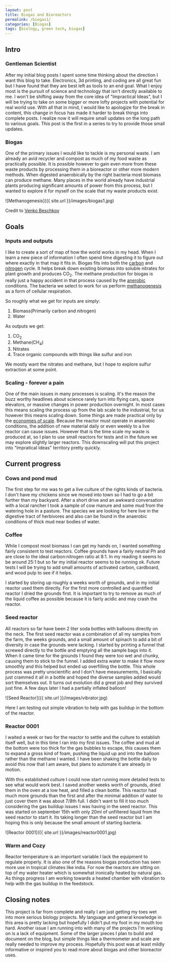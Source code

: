 ```yaml
---
layout: post
title: Biogas and Bioreactors
permalink: /biogas1/
categories: [Biogas]
tags: [biology, green tech, biogas]
---
```


## Intro
### Gentleman Scientist
After my initial blog posts I spent some time thinking about the direction I want this blog to take. Electronics, 3d printing, and coding are all great fun but I have found that they are best left as tools to an end goal. What I enjoy most is the pursuit of science and technology that isn't directly available to me. I won't be shifting away from the core idea of "Impractical Ideas", but I will be trying to take on some bigger or more lofty projects with potential for real world use. With all that in mind, I would like to apologize for the break in content, this change in focus has made it harder to break things into complete posts. I realize now it will require small updates on the long path to various goals. This post is the first in a series to try to provide those small updates.

### Biogas
One of the primary issues I would like to tackle is my personal waste. I am already an avid recycler and compost as much of my food waste as practically possible. It is possible however to gain even more from these waste products by processing them in a bioreactor or other more modern methods. When digested anaerobically by the right bacteria most biomass can produce methane. Many places in the world already have industrial plants producing significant amounts of power from this process, but I wanted to explore it for myself on the scale that my waste products exist.

![Methanogenesis]({{ site.url }}/images/biogas1.jpg)

Credit to [Venko Beschkov](https://www.intechopen.com/books/frontiers-in-bioenergy-and-biofuels/biogas-biodiesel-and-bioethanol-as-multifunctional-renewable-fuels-and-raw-materials)

## Goals
### Inputs and outputs
I like to create a sort of map of how the world works in my head. When I learn a new piece of information I often spend time digesting it to figure out where exactly in that map it fits in. Biogas fits into both the [carbon](https://en.wikipedia.org/wiki/Carbon_cycle) and [nitrogen](https://en.wikipedia.org/wiki/Nitrogen_cycle) cycle. It helps break down existing biomass into soluble nitrates for plant growth and produces CO<sub>2</sub>. The methane production for biogas is really just a happy accident in that process caused by the [anerobic](https://en.wikipedia.org/wiki/Anaerobic_organism) conditions. The bacteria we select to work for us perform [methanogenesis](https://en.wikipedia.org/wiki/Methanogenesis) as a form of cellular respiration.

So roughly what we get for inputs are simply:
1. Biomass(Primarily carbon and nitrogen)
2. Water

As outputs we get:
1. CO<sub>2</sub>
2. Methane(CH<sub>4</sub>)
3. Nitrates
4. Trace organic compounds with things like sulfur and iron

We mostly want the nitrates and methane, but I hope to explore sulfur extraction at some point.

### Scaling - forever a pain
One of the main issues in many processes is scaling. It's the reason the buzz worthy headlines about science rarely turn into flying cars, space elevators, or massive changes in power production overnight. In most cases this means scaling the process up from the lab scale to the industrial, for us however this means scaling down. Some things are made practical only by the [economies of scale](https://en.wikipedia.org/wiki/Economies_of_scale). Because the reactor must operate in anaerobic conditions, the addition of new material daily or even weekly to a live reactor can cause issues. However that is the time scale my waste is produced at, so I plan to use small reactors for tests and in the future we may explore slightly larger reactors. This downscaling will put this project into "Impratical Ideas" territory pretty quickly.

## Current progress
### Cows and pond mud
The first step for me was to get a live culture of the rights kinds of bacteria. I don't have my chickens since we moved into town so I had to go a bit further than my backyard. After a short drive and an awkward conversation with a local rancher I took a sample of cow manure and some mud from the watering hole in a pasture. The species we are looking for here live in the digestive tract of herbivores and also can be found in the anaerobic conditions of thick mud near bodies of water.

### Coffee
While I compost most biomass I can get my hands on, I wanted something fairly consistent to test reactors. Coffee grounds have a fairly neutral Ph and are close to the ideal carbon:nitrogen ratio at 8:1. In my reading it seems to be around 25:1 but so far my initial reactor seems to be running ok. Future tests I will be trying to add small amounts of activated carbon, cardboard, and wood pulp to see if it helps.

I started by storing up roughly a weeks worth of grounds, and in my initial reactor used them directly. For the first more controlled and quantified reactor I dried the grounds first. It is important to try to remove as much of the liquid coffee as possible because it is fairly acidic and may crash the reactor.

### Seed reactor
All reactors so far have been 2 liter soda bottles with balloons directly on the neck. The first seed reactor was a combination of all my samples from the farm, the weeks grounds, and a small amount of spinach to add a bit of diversity in case the grounds were lacking. I started by printing a funnel that screwed directly to the bottle and emptying all the sample bags into it. When it came time for the grounds I found they were too wet and chunky, causing them to stick to the funnel. I added extra water to make it flow more smoothly and this helped but ended up overfilling the bottle. This whole process was pretty unscientific and I don't have measurements, I basically just crammed it all in a bottle and hoped the diverse samples added would sort themselves out. It turns out evolution did a great job and they survived just fine. A few days later I had a partially inflated balloon!

![Seed Reactor]({{ site.url }}/images/vibrator.jpg)

Here I am testing out simple vibration to help with gas buildup in the bottom of the reactor.

### Reactor 0001
I waited a week or two for the reactor to settle and the culture to establish itself well, but in this time I ran into my first issues. The coffee and mud at the bottom were too thick for the gas bubbles to escape, this causes them to expand a gross kind of foam, pushing the liquid up and into the balloon rather than the methane I wanted. I have been shaking the bottle daily to avoid this now that I am aware, but plans to automate it are already in motion.

With this established culture I could now start running more detailed tests to see what would work best. I saved another weeks worth of grounds, dried them in the oven at a low heat, and filled a clean bottle. This reactor had much more grounds than the first and after the minimal addition of water to just cover them it was about 7/8th full. I didn't want to fill it too much considering the gas buildup issues I was having in the seed reactor. This was started on september 15th with only 20ml of unfiltered liquid from the seed reactor to start it. Its taking longer than the seed reactor but I am hoping this is only because the small amount of starting bacteria.

![Reactor 0001]({{ site.url }}/images/reactor0001.jpg)

### Warm and Cozy
Reactor temperature is an important variable I lack the equipment to regulate properly. It is also one of the reasons biogas production has seen more use in tropical climates like india. For now the reactors are sitting on top of my water heater which is somewhat ironically heated by natural gas. As things progress I am working towards a heated chamber with vibration to help with the gas buildup in the feedstock.

## Closing notes
This project is far from complete and really I am just getting my toes wet into more serious biology projects. My language and general knowledge in this area is pretty lacking but hopefully I didn't put my foot in my mouth too hard. Another issue I am running into with many of the projects I'm working on is a lack of equipment. Some of the larger pieces I plan to build and document on the blog, but simple things like a thermometer and scale are really needed to improve my process. Hopefully this post was at least mildly informative or inspired you to read more about biogas and other bioreactor uses.

